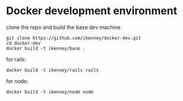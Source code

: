 Docker development environment
==============================

clone the repo and build the base dev machine 


    git clone https://github.com/ikenney/docker-dev.git
    cd docker-dev
    docker build -t ikenney/base .

for rails:

    docker build -t ikenney/rails rails

for node:

    docker build -t ikenney/node node
   


